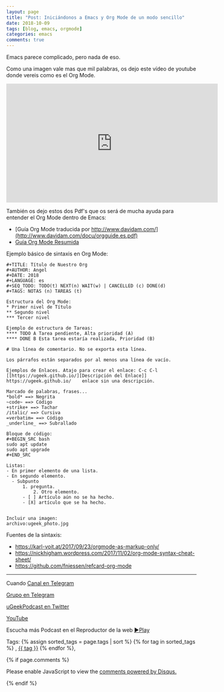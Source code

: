 ```yaml
---
layout: page
title: "Post: Iniciándonos a Emacs y Org Mode de un modo sencillo"
date: 2018-10-09
tags: [blog, emacs, orgmode]
categories: emacs
comments: true
---
```

Emacs parece complicado, pero nada de eso.

Como una imagen vale mas que mil palabras, os dejo este vídeo de youtube donde vereis como es el Org Mode.

<html>
    <iframe width="560" height="315" src="https://www.youtube.com/embed/bzZ09dAbLEE" frameborder="0" allow="autoplay; encrypted-media" allowfullscreen></iframe>
    </html>

También os dejo estos dos Pdf's que os será de mucha ayuda para entender el Org Mode dentro de Emacs:

- [Guía Org Mode traducida por http://www.davidam.com/](http://www.davidam.com/docu/orgguide.es.pdf)
- [Guía Org Mode Resumida](https://orgmode.org/orgcard.pdf)


Ejemplo básico de sintaxis en Org Mode:

```
#+TITLE: Título de Nuestro Org
#+AUTHOR: Angel
#+DATE: 2018
#+LANGUAGE: es
#+SEQ_TODO: TODO(t) NEXT(n) WAIT(w) | CANCELLED (c) DONE(d)
#+TAGS: NOTAS (n) TAREAS (t)

Estructura del Org Mode:
* Primer nivel de Título
** Segundo nivel
*** Tercer nivel

Ejemplo de estructura de Tareas:
**** TODO A Tarea pendiente, Alta prioridad (A)
**** DONE B Esta tarea estaría realizada, Prioridad (B)

# Una línea de comentario. No se exporta esta línea.

Los párrafos están separados por al menos una línea de vacío.

Ejemplos de Enlaces. Atajo para crear el enlace: C-c C-l
[[https://ugeek.github.io/][Descripción del Enlace]]
https://ugeek.github.io/    enlace sin una descripción.

Marcado de palabras, frases...
*bold* ==> Negrita
~code~ ==> Código
+strike+ ==> Tachar
/italic/ ==> Cursiva
=verbatim= ==> Código
_underline_ ==> Subrallado

Bloque de código:
#+BEGIN_SRC bash
sudo apt update
sudo apt upgrade
#+END_SRC

Listas:
- En primer elemento de una lista.
- En segundo elemento.
  - Subpunto
      1. pregunta.
          2. Otro elemento.
	  - [ ] Artículo aún no se ha hecho.
	  - [X] artículo que se ha hecho.


Incluir una imagen:
archivo:ugeek_photo.jpg
```
Fuentes de la sintaxis:
- https://karl-voit.at/2017/09/23/orgmode-as-markup-only/
- https://nickhigham.wordpress.com/2017/11/02/org-mode-syntax-cheat-sheet/
- https://github.com/fniessen/refcard-org-mode

---
Cuando 
[Canal en Telegram](https://t.me/uGeek)  

[Grupo en Telegram](https://t.me/uGeekPodcast)  

[uGeekPodcast en Twitter](https://twitter.com/ugeekpodcast)  

[YouTube](https://www.youtube.com/channel/UCVmGqdwOeswJ55IFmsYNlww)  

Escucha más Podcast en el Reproductor de la web [►Play](https://ugeek.github.io/podcasts/)  

Tags: {% assign sorted_tags = page.tags | sort %} {% for tag in sorted_tags %} , <span class="tag"><a href="/tag#{{ tag }}">{{ tag }}</a></span> {% endfor %},


{% if page.comments %}
<div id="disqus_thread"></div>
<script>

/**
*  RECOMMENDED CONFIGURATION VARIABLES: EDIT AND UNCOMMENT THE SECTION BELOW TO INSERT DYNAMIC VALUES FROM YOUR PLATFORM OR CMS.
*  LEARN WHY DEFINING THESE VARIABLES IS IMPORTANT: https://disqus.com/admin/universalcode/#configuration-variables*/
/*
var disqus_config = function () {
this.page.url = PAGE_URL;  // Replace PAGE_URL with your page's canonical URL variable
this.page.identifier = PAGE_IDENTIFIER; // Replace PAGE_IDENTIFIER with your page's unique identifier variable
};
*/
(function() { // DON'T EDIT BELOW THIS LINE
var d = document, s = d.createElement('script');
s.src = 'https://https-angelbcn-github-io-ugeek.disqus.com/embed.js';
s.setAttribute('data-timestamp', +new Date());
(d.head || d.body).appendChild(s);
})();
</script>
<noscript>Please enable JavaScript to view the <a href="https://disqus.com/?ref_noscript">comments powered by Disqus.</a></noscript>

{% endif %}

<script id="dsq-count-scr" src="//https-angelbcn-github-io-ugeek.disqus.com/count.js" async></script>
